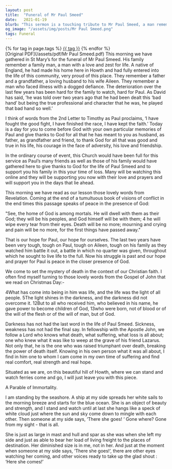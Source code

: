 ```yaml
---
layout: post
title:  "Funeral of Mr Paul Smeed"
date:   2021-01-19
blurb: "This sermon is a touching tribute to Mr Paul Smeed, a man remembered for his love for life, his family, and his community. Despite his illness, he faced life with courage and determination. The sermon offers comfort and hope, reminding us of the Christian belief in life after death and the promise of peace in the presence of God."
og_image: "/assets/img/posts/Mr Paul Smeed.png"
tags: Funeral
---    
```

<div class="tag-pills">
    {% for tag in page.tags %}
    <a href="{{ site.baseurl }}/tag/{{ tag | slugify }}" class="tag-pill">{{ tag }}</a>
    {% endfor %}
</div>
[Original PDF](/assets/pdf/Mr Paul Smeed.pdf)
This morning we have gathered in St Mary’s for the funeral of Mr Paul Smeed. His family remember a family man, a man with a love and zest for life. A native of England, he had made his home here in Howth and had fully entered into the life of this community, very proud of this place. They remember a father and a grandfather, a loving husband to his wife Aileen. They remember a man who faced illness with a dogged defiance. The deterioration over the last few years has been hard for the family to watch, hard for Paul. As David has said, 'he was told over two years ago that he had been dealt this ‘bad hand’ but being the true professional and character that he was, he played that bad hand so well.’

I think of words from the 2nd Letter to Timothy as Paul proclaims, ‘I have fought the good fight, I have finished the race, I have kept the faith.’ Today is a day for you to come before God with your own particular memories of Paul and give thanks to God for all that he has meant to you as husband, as father, as grandfather and friend, to thank God for all that was good and true in his life, his courage in the face of adversity, his love and friendship.

In the ordinary course of event, this Church would have been full for this service as Paul’s many friends as well as those of his family would have gathered here to give thanks to God for the life of Paul Smeed and to support you his family in this your time of loss. Many will be watching this online and they will be supporting you now with their love and prayers and will support you in the days that lie ahead.

This morning we have read as our lesson those lovely words from Revelation. Coming at the end of a tumultuous book of visions of conflict in the end times this passage speaks of peace in the presence of God:

"See, the home of God is among mortals.
He will dwell with them as their God;
they will be his peoples,
and God himself will be with them;
4 he will wipe every tear from their eyes.
Death will be no more;
mourning and crying and pain will be no more,
for the first things have passed away."

That is our hope for Paul, our hope for ourselves. The last two years have been very tough, tough on Paul, tough on Aileen, tough on his family as they watched him battle it out, a battle in which no quarter was given, throughout which he sought to live life to the full. Now his struggle is past and our hope and prayer for Paul is peace in the closer presence of God.

We come to set the mystery of death in the context of our Christian faith. I often find myself turning to those lovely words from the Gospel of John that we read on Christmas Day:-

4What has come into being in him was life, and the life was the light of all people. 5The light shines in the darkness, and the darkness did not overcome it.
12But to all who received him, who believed in his name, he gave power to become children of God, 13who were born, not of blood or of the will of the flesh or of the will of man, but of God.

Darkness has not had the last word in the life of Paul Smeed. Sickness, weakness has not had the final say. In fellowship with the Apostle John, we follow a Lord who knows what death, what suffering, what loss is all about; one who knew what it was like to weep at the grave of his friend Lazarus. Not only that, he is the one who was raised triumphant over death, breaking the power of death itself. Knowing in his own person what it was all about, I find in him one to whom I cam come in my own time of suffering and find real comfort, real strength and real hope.

Situated as we are, on this beautiful hill of Howth, where we can stand and watch ferries come and go, I will just leave you with this piece.

A Parable of Immortality.

I am standing by the seashore.
A ship at my side spreads her white sails to the morning breeze and starts for the blue ocean.
She is an object of beauty and strength, and I stand and watch until at last she hangs like a speck of white cloud just where the sun and sky come down to mingle with each other.
Then someone at my side says, ‘There she goes! ‘
Gone where? Gone from my sight - that is all.

She is just as large in mast and hull and spar as she was when she left my side and just as able to bear her load of living freight to the places of destination.
Her diminished size is in me, not in her.
And just at the moment when someone at my side says, ‘There she goes!’,
there are other eyes watching her coming, and other voices ready to take up the glad shout :
‘Here she comes!’
